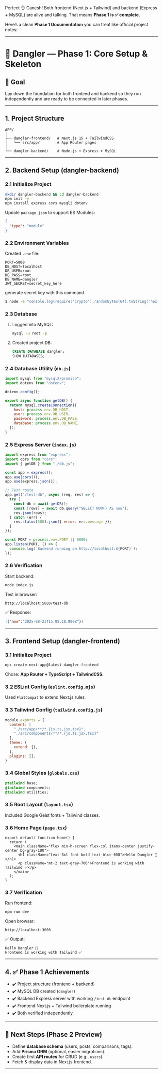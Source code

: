 Perfect 👌 Ganesh! Both frontend (Next.js + Tailwind) and backend (Express + MySQL) are alive and talking. That means **Phase 1 is ✅ complete**.

Here’s a clean **Phase 1 Documentation** you can treat like official project notes:

---

# 📘 Dangler — Phase 1: Core Setup & Skeleton

## 🎯 Goal

Lay down the foundation for both frontend and backend so they run independently and are ready to be connected in later phases.

---

## 1. Project Structure

```
APP/
│
├── dangler-frontend/   # Next.js 15 + TailwindCSS
│   └── src/app/        # App Router pages
│
└── dangler-backend/    # Node.js + Express + MySQL
```

---

## 2. Backend Setup (dangler-backend)

### 2.1 Initialize Project

```bash
mkdir dangler-backend && cd dangler-backend
npm init -y
npm install express cors mysql2 dotenv
```

Update `package.json` to support ES Modules:

```json
{
  "type": "module"
}
```

### 2.2 Environment Variables

Created `.env` file:

```
PORT=5000
DB_HOST=localhost
DB_USER=root
DB_PASS=root
DB_NAME=dangler
JWT_SECRET=secret_key_here
```
generate secret key with this command  
```bash
$ node -e "console.log(require('crypto').randomBytes(64).toString('hex'))"
```  

### 2.3 Database

1. Logged into MySQL:

   ```bash
   mysql -u root -p
   ```
2. Created project DB:

   ```sql
   CREATE DATABASE dangler;
   SHOW DATABASES;
   ```

### 2.4 Database Utility (`db.js`)

```js
import mysql from "mysql2/promise";
import dotenv from "dotenv";

dotenv.config();

export async function getDB() {
  return mysql.createConnection({
    host: process.env.DB_HOST,
    user: process.env.DB_USER,
    password: process.env.DB_PASS,
    database: process.env.DB_NAME,
  });
}
```

### 2.5 Express Server (`index.js`)

```js
import express from "express";
import cors from "cors";
import { getDB } from "./db.js";

const app = express();
app.use(cors());
app.use(express.json());

// Test route
app.get("/test-db", async (req, res) => {
  try {
    const db = await getDB();
    const [rows] = await db.query("SELECT NOW() AS now");
    res.json(rows);
  } catch (err) {
    res.status(500).json({ error: err.message });
  }
});

const PORT = process.env.PORT || 5000;
app.listen(PORT, () => {
  console.log(`Backend running on http://localhost:${PORT}`);
});
```

### 2.6 Verification

Start backend:

```bash
node index.js
```

Test in browser:

```
http://localhost:5000/test-db
```

✅ Response:

```json
[{"now":"2025-08-23T15:08:18.000Z"}]
```

---

## 3. Frontend Setup (dangler-frontend)

### 3.1 Initialize Project

```bash
npx create-next-app@latest dangler-frontend
```

Chose: **App Router + TypeScript + TailwindCSS**.

### 3.2 ESLint Config (`eslint.config.mjs`)

Used `FlatCompat` to extend Next.js rules.

### 3.3 Tailwind Config (`tailwind.config.js`)

```js
module.exports = {
  content: [
    "./src/app/**/*.{js,ts,jsx,tsx}",
    "./src/components/**/*.{js,ts,jsx,tsx}"
  ],
  theme: {
    extend: {},
  },
  plugins: [],
}
```

### 3.4 Global Styles (`globals.css`)

```css
@tailwind base;
@tailwind components;
@tailwind utilities;
```

### 3.5 Root Layout (`layout.tsx`)

Included Google Geist fonts + Tailwind classes.

### 3.6 Home Page (`page.tsx`)

```tsx
export default function Home() {
  return (
    <main className="flex min-h-screen flex-col items-center justify-center bg-gray-100">
      <h1 className="text-3xl font-bold text-blue-600">Hello Dangler 👋</h1>
      <p className="mt-2 text-gray-700">Frontend is working with Tailwind ✅</p>
    </main>
  );
}
```

### 3.7 Verification

Run frontend:

```bash
npm run dev
```

Open browser:

```
http://localhost:3000
```

✅ Output:

```
Hello Dangler 👋
Frontend is working with Tailwind ✅
```

---

## 4. ✅ Phase 1 Achievements

* ✔️ Project structure (frontend + backend)
* ✔️ MySQL DB created (`dangler`)
* ✔️ Backend Express server with working `/test-db` endpoint
* ✔️ Frontend Next.js + Tailwind boilerplate running
* ✔️ Both verified independently

---

## 📌 Next Steps (Phase 2 Preview)

* Define **database schema** (users, posts, comparisons, tags).
* Add **Prisma ORM** (optional, easier migrations).
* Create first **API routes** for CRUD (e.g., `users`).
* Fetch & display data in Next.js frontend.

---
